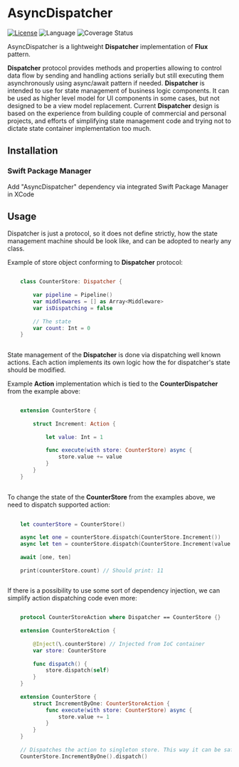 # AsyncDispatcher

[![License](https://img.shields.io/badge/license-MIT-ff69b4.svg)](https://github.com/kzlekk/AsyncDispatcher/raw/master/LICENSE)
![Language](https://img.shields.io/badge/swift-5.5-orange.svg)
![Coverage Status](https://img.shields.io/badge/coverage-96%25-brightgreen)

AsyncDispatcher is a lightweight **Dispatcher** implementation of **Flux** pattern. 

**Dispatcher** protocol provides methods and properties allowing to control data flow by sending and handling actions serially but still executing them asynchronously using async/await pattern if needed. **Dispatcher** is intended to use for state management of business logic components. It can be used as higher level model for UI components in some cases, but not designed to be a view model replacement. Current **Dispatcher** design is based on the experience from building couple of commercial and personal projects, and efforts of simplifying state management code and trying not to dictate state container implementation too much.

## Installation

### Swift Package Manager

Add "AsyncDispatcher" dependency via integrated Swift Package Manager in XCode

## Usage

Dispatcher is just a protocol, so it does not define strictly, how the state management machine should be look like, and can be adopted to nearly any class.

Example of store object conforming to **Dispatcher** protocol: 

```swift

    class CounterStore: Dispatcher {
       
        var pipeline = Pipeline()
        var middlewares = [] as Array<Middleware>
        var isDispatching = false
        
        // The state
        var count: Int = 0
    }
    
```

State management of the **Dispatcher** is done via dispatching well known actions. Each action implements its own logic how the for dispatcher's state should be modified.

Example **Action** implementation which is tied to the **CounterDispatcher** from the example above:
 
```swift

    extension CounterStore {
     
        struct Increment: Action {
        
            let value: Int = 1
        
            func execute(with store: CounterStore) async {
                store.value += value
            }
        }
    }
    
```

To change the state of the **CounterStore** from the examples above, we need to dispatch supported action:

```swift
    
    let counterStore = CounterStore()
    
    async let one = counterStore.dispatch(CounterStore.Increment())
    async let ten = counterStore.dispatch(CounterStore.Increment(value: 10))
    
    await [one, ten]
    
    print(counterStore.count) // Should print: 11
    
```

If there is a possibility to use some sort of dependency injection, we can simplify action dispatching code even more:

```swift

    protocol CounterStoreAction where Dispatcher == CounterStore {}
    
    extension CounterStoreAction {
    
        @Inject(\.counterStore) // Injected from IoC container 
        var store: CounterStore
        
        func dispatch() {
            store.dispatch(self)
        }
    }
    
    extension CounterStore {     
        struct IncrementByOne: CounterStoreAction {
            func execute(with store: CounterStore) async {
                store.value += 1
            }
        }
    }
    
    // Dispatches the action to singleton store. This way it can be safely dispatched from any point in the code.
    CounterStore.IncrementByOne().dispatch()


``` 
